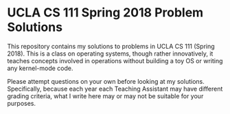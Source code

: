 # UCLA CS 111 Spring 2018 Problem Solutions

This repository contains my solutions to problems in UCLA CS 111 (Spring 2018).
This is a class on operating systems, though rather innovatively, it teaches
concepts involved in operations without building a toy OS or writing any
kernel-mode code.

Please attempt questions on your own before looking at my solutions.
Specifically, because each year each Teaching Assistant may have different
grading criteria, what I write here may or may not be suitable for your
purposes.
